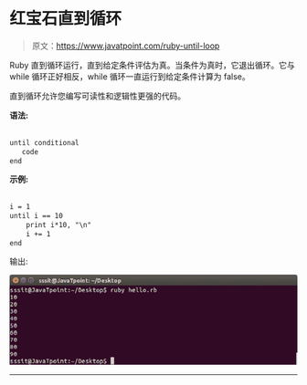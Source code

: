 # 红宝石直到循环

> 原文：<https://www.javatpoint.com/ruby-until-loop>

Ruby 直到循环运行，直到给定条件评估为真。当条件为真时，它退出循环。它与 while 循环正好相反，while 循环一直运行到给定条件计算为 false。

直到循环允许您编写可读性和逻辑性更强的代码。

**语法:**

```

until conditional
   code
end

```

**示例:**

```

i = 1 
until i == 10 
    print i*10, "\n" 
    i += 1 
end

```

输出:

![Ruby until loop 1](img/e90a69e49691b8ecd40794b6b98134e4.png)

* * *